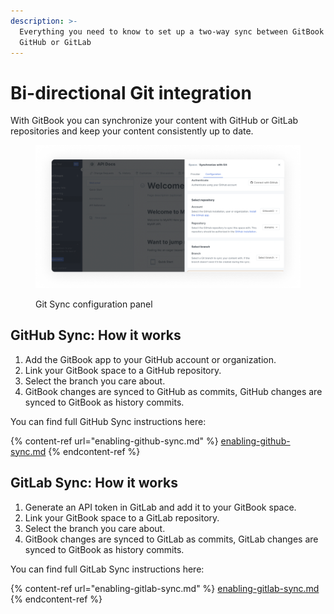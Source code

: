 ```yaml
---
description: >-
  Everything you need to know to set up a two-way sync between GitBook and
  GitHub or GitLab
---
```


# Bi-directional Git integration

With GitBook you can synchronize your content with GitHub or GitLab repositories and keep your content consistently up to date.

<div data-full-width="true">

<figure><img src="../../.gitbook/assets/Synchronize with Git.png" alt="A screenshot of the GitBook app. On the right hand side is a panel with options for configuring the Git Sync feature. There are sections for authenticating your git account, choosing a git repository, and choosing a branch."><figcaption><p>Git Sync configuration panel</p></figcaption></figure>

</div>

## GitHub Sync: How it works

1. Add the GitBook app to your GitHub account or organization.
2. Link your GitBook space to a GitHub repository.
3. Select the branch you care about.
4. GitBook changes are synced to GitHub as commits, GitHub changes are synced to GitBook as history commits.

You can find full GitHub Sync instructions here:

{% content-ref url="enabling-github-sync.md" %}
[enabling-github-sync.md](enabling-github-sync.md)
{% endcontent-ref %}

## GitLab Sync: How it works

1. Generate an API token in GitLab and add it to your GitBook space.
2. Link your GitBook space to a GitLab repository.
3. Select the branch you care about.
4. GitBook changes are synced to GitLab as commits, GitLab changes are synced to GitBook as history commits.

You can find full GitLab Sync instructions here:

{% content-ref url="enabling-gitlab-sync.md" %}
[enabling-gitlab-sync.md](enabling-gitlab-sync.md)
{% endcontent-ref %}
